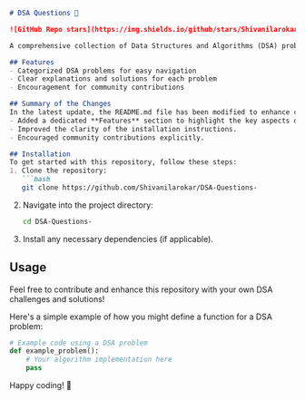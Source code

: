 ```markdown
# DSA Questions 🤖

![GitHub Repo stars](https://img.shields.io/github/stars/Shivanilarokar/DSA-Questions-) ![GitHub forks](https://img.shields.io/github/forks/Shivanilarokar/DSA-Questions-) ![GitHub issues](https://img.shields.io/github/issues/Shivanilarokar/DSA-Questions-)

A comprehensive collection of Data Structures and Algorithms (DSA) problems to help developers and learners practice and enhance their coding skills through a variety of algorithmic challenges.

## Features
- Categorized DSA problems for easy navigation
- Clear explanations and solutions for each problem
- Encouragement for community contributions

## Summary of the Changes
In the latest update, the README.md file has been modified to enhance clarity and organization. The following changes were made:
- Added a dedicated **Features** section to highlight the key aspects of the repository.
- Improved the clarity of the installation instructions.
- Encouraged community contributions explicitly.

## Installation
To get started with this repository, follow these steps:
1. Clone the repository:
   ```bash
   git clone https://github.com/Shivanilarokar/DSA-Questions-
   ```
2. Navigate into the project directory:
   ```bash
   cd DSA-Questions-
   ```
3. Install any necessary dependencies (if applicable).

## Usage
Feel free to contribute and enhance this repository with your own DSA challenges and solutions! 

Here's a simple example of how you might define a function for a DSA problem:

```python
# Example code using a DSA problem
def example_problem():
    # Your algorithm implementation here
    pass
```

Happy coding! 🚀
```
